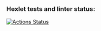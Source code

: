 ### Hexlet tests and linter status:
[![Actions Status](https://github.com/Denisof/python-web-development-project-lvl4/workflows/hexlet-check/badge.svg)](https://github.com/Denisof/python-web-development-project-lvl4/actions)